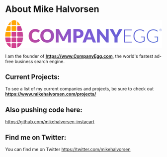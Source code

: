 # About Mike Halvorsen

![CompanyEgg Animated Logo](https://raw.githubusercontent.com/mikehalvorsen/mikehalvorsen/master/companyegg-animated.svg)

I am the founder of **https://www.CompanyEgg.com**, the world's fastest ad-free business search engine.


## Current Projects:

To see a list of my current companies and projects, be sure to check out **https://www.mikehalvorsen.com/projects/**

## Also pushing code here:
https://github.com/mikehalvorsen-instacart



## Find me on Twitter:
You can find me on Twitter https://twitter.com/mikehalvorsen
